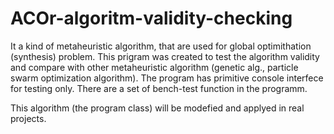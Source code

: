 # ACOr-algoritm-validity-checking

It a kind of metaheuristic algorithm, that are used for global optimithation (synthesis) problem.
This prigram was created to test the algorithm validity and compare
with other metaheuristic algorithm (genetic alg., particle swarm optimization algorithm).
The program has primitive console interfece for testing only.
There are a set of bench-test function in the programm.

This algorithm (the program class) will be modefied and applyed in real projects.
